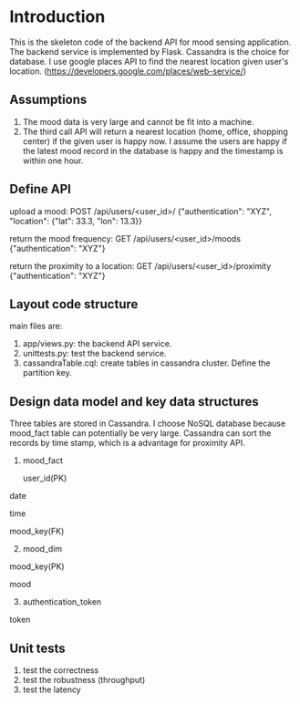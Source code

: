 # Introduction
This is the skeleton code of the backend API for mood sensing application. The backend service is implemented by Flask. Cassandra is the choice for database. I use google places API to find the nearest location given user's location. (https://developers.google.com/places/web-service/)

## Assumptions
1. The mood data is very large and cannot be fit into a machine.
2. The third call API will return a nearest location (home, office, shopping center) if the given user is happy now. I assume the users are happy if the latest mood record in the database is happy and the timestamp is within one hour.

## Define API
upload a mood:
POST /api/users/<user_id>/<mood>
{"authentication": "XYZ", "location": {"lat": 33.3, "lon": 13.3}}

return the mood frequency:
GET /api/users/<user_id>/moods
{"authentication": "XYZ"}

return the proximity to a location:
GET /api/users/<user_id>/proximity
{"authentication": "XYZ"}

## Layout code structure
main files are:
1. app/views.py: the backend API service.
2. unittests.py: test the backend service.
3. cassandraTable.cql: create tables in cassandra cluster. Define the partition key.

## Design data model and key data structures
Three tables are stored in Cassandra. I choose NoSQL database because mood_fact table can potentially be very large. Cassandra can sort the records by time stamp, which is a advantage for proximity API.
1. mood_fact

    user_id(PK)

date

time

mood_key(FK)

2. mood_dim

mood_key(PK)

mood

3. authentication_token

token

## Unit tests
1. test the correctness
2. test the robustness (throughput)
3. test the latency
